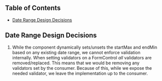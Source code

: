 <!-- START doctoc generated TOC please keep comment here to allow auto update -->
<!-- DON'T EDIT THIS SECTION, INSTEAD RE-RUN doctoc TO UPDATE -->
## Table of Contents

- [Date Range Design Decisions](#date-range-design-decisions)

<!-- END doctoc generated TOC please keep comment here to allow auto update -->

## Date Range Design Decisions

1. While the component dynamically sets/unsets the startMax and endMin based on any existing date
   range, we cannot enforce validation internally. When setting validators on a FormControl _all_
   validators are removed/replaced. This means that we would be removing any validators set by the
   consumer. Because of this, while we expose the needed validator, we leave the implementation up
   to the consumer.
